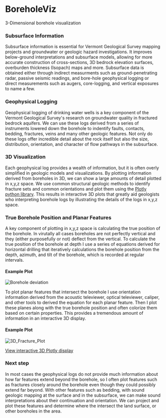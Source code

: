 # BoreholeViz
3-Dimensional borehole visualization

### Subsurface Information
Subsurface information is essential for Vermont Geological Survey mapping projects and groundwater or geologic hazard investigations. It improves below-ground interpretations and subsurface models, allowing for more accurate construction of cross-sections, 3D bedrock elevation surfaces, overburden thickness (Isopach) maps and more. Subsurface data is obtained either through indirect measurments such as ground-penetrating radar, passive seismic readings, and bore-hole geophysical logging or direct measurements such as augers, core-logging, and vertical exposures to name a few.

### Geophysical Logging
Geophysical logging of drinking water wells is a key component of the Vermont Geological Survey's research on groundwater quality in fractured bedrock aquifers. We can use these logs derived from a series of instruments lowered down the borehole to indentify faults, contacts, bedding, fractures, veins and many other geologic features. Not only do these logs offer incredible detail about the rock itself but also the size, distribution, orientation, and character of flow pathways in the subsurface.

### 3D Visualization
Each geophysical log provides a wealth of information, but it is often overly simplified in geologic models and visualizations. By plotting information derived from boreholes in 3D, we can show a large amounts of detail plotted in x,y,z space. We use common structural geologic methods to identify fracture sets and common orientations and plot them using the [Plotly python library](https://plot.ly/python/). This results in interactive 3D plots that greatly aid geologists who interpreting borehole logs by illustrating the details of the logs in x,y,z space. 

### True Borehole Position and Planar Features
A key component of plotting in x,y,z space is calculating the true position of the borehole. In virutally all cases boreholes are not perfectly vertical and they (either purposefully or not) deflect from the vertical. To calculate the true position of the borehole at depth I use a series of equations derived for horizontal drilling that iteratively calculations the borehole position from the depth, azimuth, and tilt of the borehole, which is recorded at regular intervals.

#### Example Plot

![Borehole deviation](../master/BoreholeTilt_37STL.jpg)

To plot planar features that intersect the borehole I use orientation information derived from the acoustic televiewer, optical televiewer, caliper, and other tools to derived the equation for each planar feature. Then I plot these planes along with the true borehole position and often colorize them based on certain properties. This provides a tremendous amount of information in an interactive 3D display. 

#### Example Plot

![3D_Fracture_Plot](../master/Fractures_26STL.jpg)

[View interactive 3D Plotly display](https://nbviewer.jupyter.org/github/CDowey/BoreholeViz/blob/master/BenningtonWells/Borehole_26STL_WellFract.ipynb)

### Next step
In most cases the geophysical logs do not provide much information about how far features extend beyond the borehole, so I often plot features such as fractures closely around the borehole even though they could possibly extend far beyond. With other features such as bedding, with sound geologic mapping at the surface and in the subsurface, we can make sound interpretations about their continuation and orientation. We can project and plot these features and determine where the intersect the land surface, or other boreholes in the area.
